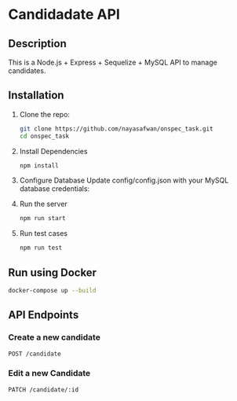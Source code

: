 # Candidadate API

## Description
This is a Node.js + Express + Sequelize + MySQL API to manage candidates.


## Installation

1. Clone the repo:
   ```bash
   git clone https://github.com/nayasafwan/onspec_task.git
   cd onspec_task

2. Install Dependencies
   ```bash
   npm install

3. Configure Database 
Update config/config.json with your MySQL database credentials:

4. Run the server
   ```bash
   npm run start
5. Run test cases
   ```bash
   npm run test

## Run using Docker 
   ```bash
   docker-compose up --build
   ```

## API Endpoints

### Create a new candidate

```http
POST /candidate
```

### Edit a new Candidate

```http
PATCH /candidate/:id
```